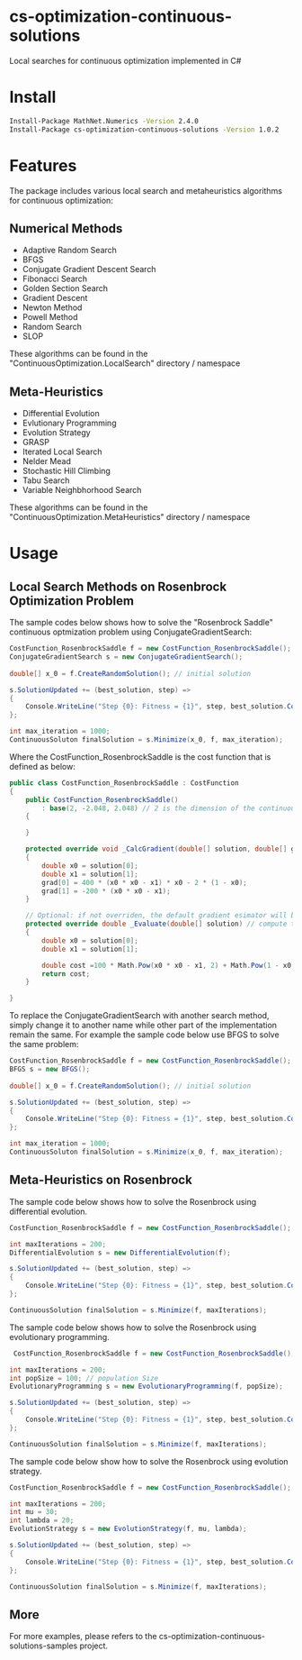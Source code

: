 # cs-optimization-continuous-solutions

Local searches for continuous optimization implemented in C#

# Install

```bash
Install-Package MathNet.Numerics -Version 2.4.0
Install-Package cs-optimization-continuous-solutions -Version 1.0.2
```

# Features

The package includes various local search and metaheuristics algorithms for continuous optimization:

## Numerical Methods

* Adaptive Random Search
* BFGS
* Conjugate Gradient Descent Search
* Fibonacci Search 
* Golden Section Search 
* Gradient Descent
* Newton Method
* Powell Method 
* Random Search
* SLOP

These algorithms can be found in the "ContinuousOptimization.LocalSearch" directory / namespace

## Meta-Heuristics

* Differential Evolution
* Evlutionary Programming
* Evolution Strategy
* GRASP
* Iterated Local Search 
* Nelder Mead 
* Stochastic Hill Climbing
* Tabu Search 
* Variable Neighbhorhood Search 

These algorithms can be found in the "ContinuousOptimization.MetaHeuristics" directory / namespace

# Usage

## Local Search Methods on Rosenbrock Optimization Problem

The sample codes below shows how to solve the "Rosenbrock Saddle" continuous optmization problem using ConjugateGradientSearch:

```cs
CostFunction_RosenbrockSaddle f = new CostFunction_RosenbrockSaddle();
ConjugateGradientSearch s = new ConjugateGradientSearch();
            
double[] x_0 = f.CreateRandomSolution(); // initial solution 

s.SolutionUpdated += (best_solution, step) =>
{
	Console.WriteLine("Step {0}: Fitness = {1}", step, best_solution.Cost);
};

int max_iteration = 1000;
ContinuousSoluton finalSolution = s.Minimize(x_0, f, max_iteration);
```

Where the CostFunction_RosenbrockSaddle is the cost function that is defined as below:

```cs
public class CostFunction_RosenbrockSaddle : CostFunction
{
	public CostFunction_RosenbrockSaddle()
		: base(2, -2.048, 2.048) // 2 is the dimension of the continuous solution, -2.048 and 2.048 is the lower and upper bounds for the two dimensions 
	{

	}

	protected override void _CalcGradient(double[] solution, double[] grad) // compute the search gradent given the solution 
	{
		double x0 = solution[0];
		double x1 = solution[1];
		grad[0] = 400 * (x0 * x0 - x1) * x0 - 2 * (1 - x0);
		grad[1] = -200 * (x0 * x0 - x1);
	}

	// Optional: if not overriden, the default gradient esimator will be provided for gradient computation
	protected override double _Evaluate(double[] solution) // compute the cost of problem given the solution 
	{
		double x0 = solution[0];
		double x1 = solution[1];

		double cost =100 * Math.Pow(x0 * x0 - x1, 2) + Math.Pow(1 - x0, 2);
		return cost;
	}

}
```

To replace the ConjugateGradientSearch with another search method, simply change it to another name while other part of the implementation remain the same. For example the sample code below use BFGS to solve the same problem:

```cs
CostFunction_RosenbrockSaddle f = new CostFunction_RosenbrockSaddle();
BFGS s = new BFGS();
            
double[] x_0 = f.CreateRandomSolution(); // initial solution 

s.SolutionUpdated += (best_solution, step) =>
{
	Console.WriteLine("Step {0}: Fitness = {1}", step, best_solution.Cost);
};

int max_iteration = 1000;
ContinuousSoluton finalSolution = s.Minimize(x_0, f, max_iteration);
```

## Meta-Heuristics on Rosenbrock 

The sample code below shows how to solve the Rosenbrock using differential evolution.

```cs 
CostFunction_RosenbrockSaddle f = new CostFunction_RosenbrockSaddle();

int maxIterations = 200;
DifferentialEvolution s = new DifferentialEvolution(f);

s.SolutionUpdated += (best_solution, step) =>
{
	Console.WriteLine("Step {0}: Fitness = {1}", step, best_solution.Cost);
};

ContinuousSolution finalSolution = s.Minimize(f, maxIterations);
```

The sample code below shows how to solve the Rosenbrock using evolutionary programming.

```cs
 CostFunction_RosenbrockSaddle f = new CostFunction_RosenbrockSaddle();

int maxIterations = 200;
int popSize = 100; // population Size
EvolutionaryProgramming s = new EvolutionaryProgramming(f, popSize);

s.SolutionUpdated += (best_solution, step) =>
{
	Console.WriteLine("Step {0}: Fitness = {1}", step, best_solution.Cost);
};

ContinuousSolution finalSolution = s.Minimize(f, maxIterations);
```

The sample code below show how to solve the Rosenbrock using evolution strategy.

```cs 
CostFunction_RosenbrockSaddle f = new CostFunction_RosenbrockSaddle();

int maxIterations = 200;
int mu = 30;
int lambda = 20;
EvolutionStrategy s = new EvolutionStrategy(f, mu, lambda);

s.SolutionUpdated += (best_solution, step) =>
{
	Console.WriteLine("Step {0}: Fitness = {1}", step, best_solution.Cost);
};

ContinuousSolution finalSolution = s.Minimize(f, maxIterations);
```
## More

For more examples, please refers to the cs-optimization-continuous-solutions-samples project.
